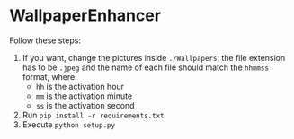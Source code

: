 # WallpaperEnhancer
Follow these steps:
<ol>
    <li>If you want, change the pictures inside <code>./Wallpapers</code>: the file extension has to be <code>.jpeg</code> and the name of each file should match the <code>hhmmss</code> format, where:
        <ul>
            <li><code>hh</code> is the activation hour</li>
            <li><code>mm</code> is the activation minute</li>
            <li><code>ss</code> is the activation second</li>
        </ul>
    </li>
    <li> Run <code>pip install -r requirements.txt</code> </li>
    <li> Execute <code>python setup.py</code> </li>
</ol>

